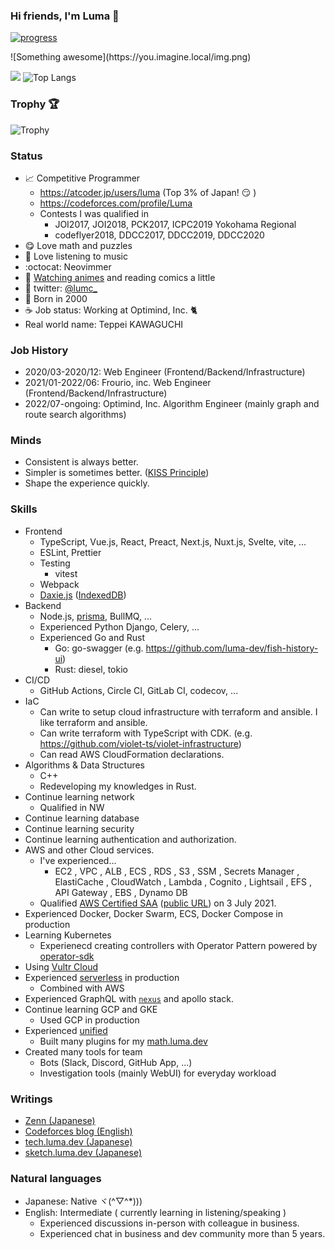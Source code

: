 ### Hi friends, I'm Luma 🌟

[![progress](https://github.com/LumaKernel/LumaKernel/workflows/progress/badge.svg)](https://github.com/LumaKernel/LumaKernel/actions?query=workflow%3Aprogress)

!\[Something awesome\](https:<span></span>//you.imagine.local/img.png)

![](https://github-readme-stats.vercel.app/api?username=LumaKernel&count_private=true)
![Top Langs](https://github-readme-stats.vercel.app/api/top-langs/?username=LumaKernel&layout=compact)

### Trophy 🏆

![Trophy](https://github-profile-trophy.vercel.app/?username=LumaKernel&row=1&column=8)

### Status

- 📈 Competitive Programmer
  + https://atcoder.jp/users/luma (Top 3% of Japan! :smirk: )
  + https://codeforces.com/profile/Luma
  + Contests I was qualified in
    - <span title="日本情報オリンピック">JOI2017, JOI2018</span>, <span title="パソコン甲子園">PCK2017</span>, <span title="International Collagiate Programming Contest">ICPC2019 Yokohama Regional</span>
    - codeflyer2018, <span title="ディスカバリーチャンネルコードコンテスト, ちなみに2018は存在しない">DDCC2017, DDCC2019, DDCC2020</span>
- 😋 Love math and puzzles
- 🎵 Love listening to music
- :octocat: Neovimmer
- 🗾 [Watching animes](https://scrapbox.io/luma/%E3%82%A2%E3%83%8B%E3%83%A1) and reading comics a little
- 🔵 twitter: [@lumc_](https://twitter.com/lumc_)
- 🥳 Born in 2000
- ☕ Job status: Working at Optimind, Inc. :cat2:
- Real world name: <span title="川口哲平">Teppei KAWAGUCHI</span>

### Job History

- 2020/03-2020/12: Web Engineer (Frontend/Backend/Infrastructure)
- 2021/01-2022/06: Frourio, inc. Web Engineer (Frontend/Backend/Infrastructure)
- 2022/07-ongoing: Optimind, Inc. Algorithm Engineer (mainly graph and route search algorithms)


### Minds

- Consistent is always better.
- Simpler is sometimes better. ([KISS Principle](https://en.wikipedia.org/wiki/KISS_principle))
- Shape the experience quickly.

### Skills

- Frontend
  - TypeScript, Vue.js, React, Preact, Next.js, Nuxt.js, Svelte, vite, ...
  - ESLint, Prettier
  - Testing
    - vitest
  - Webpack
  - [Daxie.js](https://dexie.org/) ([IndexedDB](https://developer.mozilla.org/en-US/docs/Web/API/IndexedDB_API))
- Backend
  - Node.js, [prisma](https://github.com/prisma/prisma), BullMQ, ...
  - Experienced Python Django, Celery, ...
  - Experienced Go and Rust
    - Go: go-swagger (e.g. https://github.com/luma-dev/fish-history-ui)
    - Rust: diesel, tokio
- CI/CD
  - GitHub Actions, Circle CI, GitLab CI, codecov, ...
- IaC
  - Can write to setup cloud infrastructure with terraform and ansible. I like terraform and ansible.
  - Can write terraform with TypeScript with CDK. (e.g. https://github.com/violet-ts/violet-infrastructure)
  - Can read <span title="Amazon Web Services">AWS</span> CloudFormation declarations.
- Algorithms & Data Structures
  - C++
  - Redeveloping my knowledges in Rust.
- Continue learning network
  - Qualified in <span title="ネットワークスペシャリスト">NW</span>
- Continue learning database
- Continue learning security
- Continue learning authentication and authorization.
- <span title="Amazon Web Services">AWS</span> and other Cloud services.
  - I've experienced...
    - <span title="Elastic Computing Cloud">EC2</span>
, <span title="Virtual Private Cloud">VPC</span>
, <span title="Application Load Balancer">ALB</span>
, <span title="Elastic Container Service">ECS</span>
, <span title="Relational Database Service">RDS</span>
, <span title="Simple Storage Service">S3</span>
, <span title="Systems Manager">SSM</span>
, Secrets Manager
, ElastiCache
, CloudWatch
, Lambda
, Cognito
, Lightsail
, <span title="Elastic File System">EFS</span>
, API Gateway
, <span title="Elastic Block Store">EBS</span>
, Dynamo DB
  - Qualified <a title="AWS Certified Solutions Architect – Associate" href="https://aws.amazon.com/certification/certified-solutions-architect-associate/">AWS Certified SAA</a> ([public URL](https://www.credly.com/badges/33929ed3-124e-462d-b620-b78047e0c791/public_url)) on 3 July 2021.
- Experienced Docker, Docker Swarm, ECS, Docker Compose in production
- Learning Kubernetes
  - Experienecd creating controllers with Operator Pattern powered by [operator-sdk](https://github.com/operator-framework/operator-sdk)
- Using [Vultr Cloud](https://www.vultr.com/)
- Experienced [serverless](https://www.serverless.com/) in production
  - Combined with AWS
- Experienced GraphQL with [`nexus`](https://github.com/graphql-nexus/nexus) and apollo stack.
- Continue learning GCP and GKE
  - Used GCP in production
- Experienced [unified](https://unifiedjs.com/)
  - Built many plugins for my [math.luma.dev](https://math.luma.dev)
- Created many tools for team
  - Bots (Slack, Discord, GitHub App, ...)
  - Investigation tools (mainly WebUI) for everyday workload

### Writings

- [Zenn (Japanese)](https://zenn.dev/luma)
- [Codeforces blog (English)](https://codeforces.com/blog/Luma)
- [tech.luma.dev (Japanese)](https://tech.luma.dev/)
- [sketch.luma.dev (Japanese)](https://sketch.luma.dev/)

### Natural languages

- Japanese: Native ヾ(^▽^*)))
- English: Intermediate ( currently learning in listening/speaking )
  - Experienced discussions in-person with colleague in business.
  - Experienced chat in business and dev community more than 5 years.
